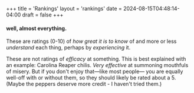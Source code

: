 +++
title = 'Rankings'
layout = 'rankings'
date = 2024-08-15T04:48:14-04:00
draft = false
+++

#### well, almost everything.

These are ratings (0-10) of _how great it is to know_ of and more or less _understand_ each thing, perhaps by _experiencing_ it.

These are not ratings of _efficacy_ at something. This is best explained with an example: Carolina Reaper chilis. _Very effective_ at summoning mouthfuls of misery. But if you don't enjoy that&mdash;like most people&mdash; you are equally well-off with or without them, so they should likely be rated about a 5. (Maybe the peppers deserve more credit - I haven't tried them.)

